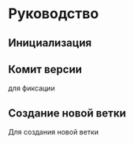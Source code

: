 # Руководство

## Инициализация


## Комит версии

для фиксации

## Создание новой ветки

Для создания новой ветки
